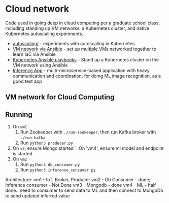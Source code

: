 # Cloud network

Code used in going deep in cloud computing per a graduate school class, including standing up VM networks, a Kubernetes cluster, and native Kubernetes autoscaling experiments.

- [autoscaling/](autoscaling/README.md) - experiments with autoscaling in Kubernetes
- [VM network via Ansible](vm-network-ansible/README.md) - set up multiple VMs networked together to learn IaC via Ansible
- [Kubernetes Ansible playbooks](kubernetes-playbooks/) - Stand up a Kubernetes cluster on the VM network using Ansible
- [Inference App](inference-app/) - multi-microservice-based application with heavy communication and coordination, for doing ML image recognition, as a good test app

## VM network for Cloud Computing

## Running

1. On `vm1`
	1. Run Zookeeper with `./run-zookeeper`, then run Kafka broker with `./run-kafka`
	1. Run `python3 producer.py`
1. On `v3`, ensure Mongo started
`. On 'vm4', ensure ml model and endpoint is started
1. On `vm2`
	1. Run `python3 db_consumer.py`
	1. Run `python3 inference_consumer.py`

Architecture:
vm1 - IoT, Broker, Producer
vm2 - Db Consumer - done; Inference consumer - Not Done
vm3 - Mongodb - done
vm4 - ML - half done.. need to consumer to send data to ML and then connect to MongoDb to send updated inferred value


